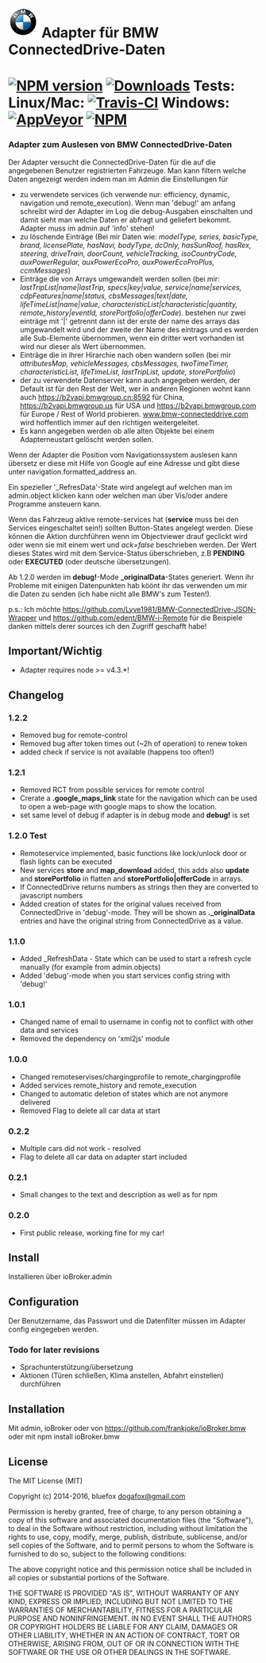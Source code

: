 # ![Logo](admin/bmw.png) Adapter für BMW ConnectedDrive-Daten

[![NPM version](http://img.shields.io/npm/v/iobroker.bmw.svg)](https://www.npmjs.com/package/iobroker.bmw)
[![Downloads](https://img.shields.io/npm/dm/iobroker.bmw.svg)](https://www.npmjs.com/package/iobroker.bmw)
**Tests:** Linux/Mac: [![Travis-CI](http://img.shields.io/travis/frankjoke/ioBroker.bmw/master.svg)](https://travis-ci.org/frankjoke/ioBroker.bmw)
Windows: [![AppVeyor](https://ci.appveyor.com/api/projects/status/github/frankjoke/ioBroker.bmw?branch=master&svg=true)](https://ci.appveyor.com/project/frankjoke/ioBroker-bmw/)
[![NPM](https://nodei.co/npm/iobroker.bmw.png?downloads=true)](https://nodei.co/npm/iobroker.bmw/)
==============
### Adapter zum Auslesen von BMW ConnectedDrive-Daten
Der Adapter versucht die ConnectedDrive-Daten für die auf die angegebenen Benutzer registrierten Fahrzeuge.
Man kann filtern welche Daten angezeigt werden indem man im Admin die Einstellungen für

* zu verwendete services (ich verwende nur: efficiency, dynamic, navigation und remote_execution). Wenn man 'debug!' am anfang schreibt wird der Adapter im Log die debug-Ausgaben einschalten und damit sieht man welche Daten er abfragt und geliefert bekommt. Adapter muss im admin auf 'info' stehen!
* zu löschende Einträge (Bei mir Daten wie: *modelType, series, basicType, brand, licensePlate, hasNavi, bodyType, dcOnly, hasSunRoof, hasRex, steering, driveTrain, doorCount, vehicleTracking, isoCountryCode, auxPowerRegular, auxPowerEcoPro, auxPowerEcoProPlus, ccmMessages*)
* Einträge die von Arrays umgewandelt werden sollen (bei mir: *lastTripList|name|lastTrip, specs|key|value, service|name|services, cdpFeatures|name|status, cbsMessages|text|date, lifeTimeList|name|value, characteristicList|characteristic|quantity, remote_history|eventId, storePortfolio|offerCode*). bestehen nur zwei einträge mit '|' getrennt dann ist der erste der name des arrays das umgewandelt wird und der zweite der Name des eintrags und es werden alle Sub-Elemente übernommen, wenn ein dritter wert vorhanden ist wird nur dieser als Wert übernommen.
* Einträge die in ihrer Hirarchie nach oben wandern sollen (bei mir *attributesMap, vehicleMessages, cbsMessages, twoTimeTimer, characteristicList, lifeTimeList, lastTripList, update, storePortfolio*)
* der zu verwendete Datenserver kann auch angegeben werden, der Default ist für den Rest der Welt, wer in anderen Regionen wohnt kann auch <https://b2vapi.bmwgroup.cn:8592> für China, <https://b2vapi.bmwgroup.us> für USA und <https://b2vapi.bmwgroup.com> für Europe / Rest of World probieren. www.bmw-connecteddrive.com wird hoffentlich immer auf den richtigen weitergeleitet.
* Es kann angegeben werden ob alle alten Objekte bei einem Adapterneustart gelöscht werden sollen.

Wenn der Adapter die Position vom Navigationssystem auslesen kann übersetz er diese mit Hilfe von Google auf eine Adresse und gibt diese unter navigation.formatted_address an.

Ein spezieller '_RefresData'-State wird angelegt auf welchen man im admin.object klicken kann oder welchen man über Vis/oder andere Programme ansteuern kann.

Wenn das Fahrzeug aktive remote-services hat (**service** muss bei den Services eingeschaltet sein!) sollten Button-States angelegt werden. Diese können die Aktion durchführen wenn im Objectviewer drauf geclickt wird oder wenn sie mit einem wert und *ack=false* beschrieben werden. Der Wert dieses States wird mit dem Service-Status überschrieben, z.B **PENDING** oder **EXECUTED** (oder deutsche übersetzungen).

Ab 1.2.0 werden im **debug!**-Mode **_originalData**-States generiert. Wenn ihr Probleme mit einigen Datenpunkten hab köönt ihr das verwenden um mir die Daten zu senden (ich habe nicht alle BMW's zum Testen!).

p.s.: Ich möchte <https://github.com/Lyve1981/BMW-ConnectedDrive-JSON-Wrapper> und <https://github.com/edent/BMW-i-Remote> für die Beispiele danken mittels derer sources ich den Zugriff geschafft habe!

## Important/Wichtig
* Adapter requires node >= v4.3.*!

## Changelog
### 1.2.2
* Removed bug for remote-control
* Removed bug after token times out (~2h of operation) to renew token
* added check if service is not available (happens too often!)

### 1.2.1
* Removed RCT from possible services for remote control
* Crerate a **.google_maps_link** state for the navigation which can be used to open a web-page with google maps to show the location.
* set same level of debug if adapter is in debug mode and **debug!** is set

### 1.2.0 Test
* Remoteservice implemented, basic functions like lock/unlock door or flash lights can be executed  
* New services **store** and **map_download** added, this adds also **update** and **storePortfolio** in flatten and **storePortfolio|offerCode** in arrays.
* If ConnectedDrive returns numbers as strings then they are converted to javascript numbers
* Added creation of states for the original values received from ConnectedDrive in 'debug'-mode. They will be shown as **._originalData** entries and have the original string from ConnectedDrive as a value.

### 1.1.0
* Added _RefreshData - State which can be used to start a refresh cycle manually (for example from admin.objects)
* Added 'debug'-mode when you start services config string with 'debug!'

### 1.0.1
* Changed name of email to username in config not to conflict with other data and services
* Removed the dependency on 'xml2js' module

### 1.0.0
* Changed remoteservises/chargingprofile to remote_chargingprofile
* Added services remote_history and remote_execution
* Changed to automatic deletion of states which are not anymore delivered
* Removed Flag to delete all car data at start

### 0.2.2
* Multiple cars did not work - resolved
* Flag to delete all car data on adapter start included

### 0.2.1
* Small changes to the text and description as well as for npm

### 0.2.0
* First public release, working fine for my car!

## Install

Installieren über ioBroker.admin

## Configuration

Der Benutzername, das Passwort und die Datenfilter müssen im Adapter config eingegeben werden.

### Todo for later revisions
* Sprachunterstützung/übersetzung
* Aktionen (Türen schließen, Klima anstellen, Abfahrt einstellen) durchführen

## Installation

Mit admin, ioBroker oder von <https://github.com/frankjoke/ioBroker.bmw> oder mit npm install ioBroker.bmw

## License

The MIT License (MIT)

Copyright (c) 2014-2016, bluefox <dogafox@gmail.com>

Permission is hereby granted, free of charge, to any person obtaining a copy
of this software and associated documentation files (the "Software"), to deal
in the Software without restriction, including without limitation the rights
to use, copy, modify, merge, publish, distribute, sublicense, and/or sell
copies of the Software, and to permit persons to whom the Software is
furnished to do so, subject to the following conditions:

The above copyright notice and this permission notice shall be included in
all copies or substantial portions of the Software.

THE SOFTWARE IS PROVIDED "AS IS", WITHOUT WARRANTY OF ANY KIND, EXPRESS OR
IMPLIED, INCLUDING BUT NOT LIMITED TO THE WARRANTIES OF MERCHANTABILITY,
FITNESS FOR A PARTICULAR PURPOSE AND NONINFRINGEMENT. IN NO EVENT SHALL THE
AUTHORS OR COPYRIGHT HOLDERS BE LIABLE FOR ANY CLAIM, DAMAGES OR OTHER
LIABILITY, WHETHER IN AN ACTION OF CONTRACT, TORT OR OTHERWISE, ARISING FROM,
OUT OF OR IN CONNECTION WITH THE SOFTWARE OR THE USE OR OTHER DEALINGS IN
THE SOFTWARE.

